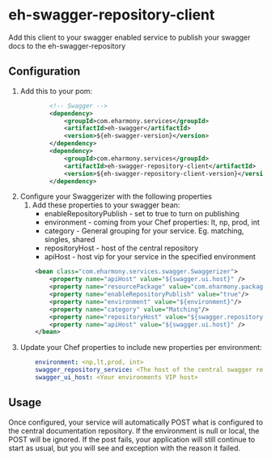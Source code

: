 eh-swagger-repository-client
============================

Add this client to your swagger enabled service to publish your swagger docs to the eh-swagger-repository


## Configuration

1. Add this to your pom:   
    ```xml   
            <!-- Swagger -->
            <dependency>
                <groupId>com.eharmony.services</groupId>
                <artifactId>eh-swagger</artifactId>
                <version>${eh-swagger-version}</version>
            </dependency> 
            <dependency>
                <groupId>com.eharmony.services</groupId>
                <artifactId>eh-swagger-repository-client</artifactId>
                <version>${eh-swagger-repository-client-version}</version>
            </dependency> 
    ```     
2. Configure your Swaggerizer with the following properties
    1. Add these properties to your swagger bean:
        * enableRepositoryPublish - set to true to turn on publishing
        * environment - coming from your Chef properties: lt, np, prod, int
        * category - General grouping for your service. Eg. matching, singles, shared
        * repositoryHost - host of the central repository
        * apiHost - host vip for your service in the specified environment
    ```xml
        <bean class="com.eharmony.services.swagger.Swaggerizer">
            <property name="apiHost" value="${swagger.ui.host}" />
            <property name="resourcePackage" value="com.eharmony.packages.with.your.resources"/>
            <property name="enableRepositoryPublish" value="true"/>
            <property name="environment" value="${environment}"/>
            <property name="category" value="Matching"/>
            <property name="repositoryHost" value="${swagger.repository.service}"/>
            <property name="apiHost" value="${swagger.ui.host}" />
        </bean>
    ```     
3. Update your Chef properties to include new properties per environment:
    ```yaml
        environment: <np,lt,prod, int>
        swagger_repository_service: <The host of the central swagger repository>
        swagger_ui_host: <Your environments VIP host>
    ```  

## Usage

Once configured, your service will automatically POST what is configured to the central documentation repository. If the
environment is null or local, the POST will be ignored. If the post fails, your application will still continue to start
as usual, but you will see and exception with the reason it failed.